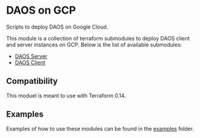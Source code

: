 # DAOS on GCP

Scripts to deploy DAOS on Google Cloud.

This module is a collection of terraform submodules to deploy DAOS client and server instances on GCP.
Below is the list of available submodules:

* [DAOS Server](modules/daos_server)
* [DAOS Client](modules/daos_client)

## Compatibility

This moduel is meant to use with Terraform 0.14.

## Examples

Examples of how to use these modules can be found in the [examples](examples) folder.
